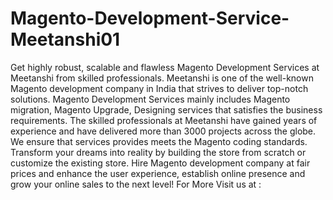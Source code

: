 # Magento-Development-Service-Meetanshi01
Get highly robust, scalable and flawless Magento Development Services at Meetanshi from skilled professionals. Meetanshi is one of the well-known Magento development company in India that strives to deliver top-notch solutions. Magento Development Services mainly includes Magento migration, Magento Upgrade, Designing services that satisfies the business requirements. The skilled professionals at Meetanshi have gained years of experience and have delivered more than 3000 projects across the globe. We ensure that services provides meets the Magento coding standards. Transform your dreams into reality by building the store from scratch or customize the existing store. Hire Magento development company at fair prices and enhance the user experience, establish online presence and grow your online sales to the next level! For More Visit us at :
